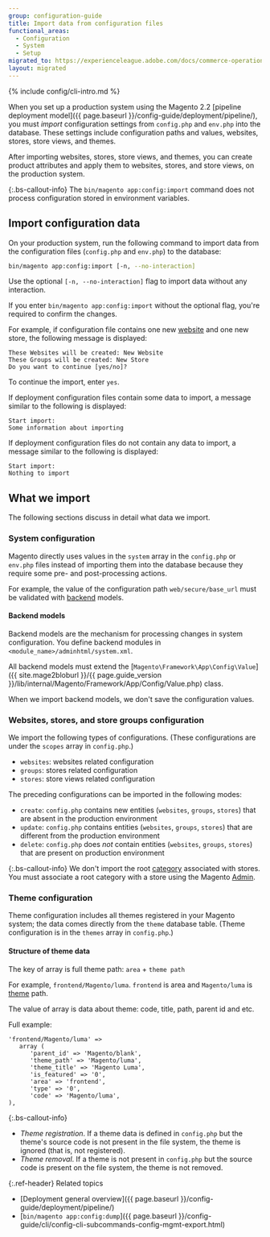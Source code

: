 ```yaml
---
group: configuration-guide
title: Import data from configuration files
functional_areas:
  - Configuration
  - System
  - Setup
migrated_to: https://experienceleague.adobe.com/docs/commerce-operations/configuration-guide/cli/import-configuration.html
layout: migrated
---
```


{% include config/cli-intro.md %}

When you set up a production system using the Magento 2.2 [pipeline deployment model]({{ page.baseurl }}/config-guide/deployment/pipeline/), you must _import_ configuration settings from `config.php` and `env.php` into the database.
These settings include configuration paths and values, websites, stores, store views, and themes.

After importing websites, stores, store views, and themes, you can create product attributes and apply them to websites, stores, and store views, on the production system.

{:.bs-callout-info}
The `bin/magento app:config:import` command does not process configuration stored in environment variables.

## Import configuration data

On your production system, run the following command to import data from the configuration files (`config.php` and `env.php`) to the database:

```bash
bin/magento app:config:import [-n, --no-interaction]
```

Use the optional `[-n, --no-interaction]` flag to import data without any interaction.

If you enter `bin/magento app:config:import` without the optional flag, you're required to confirm the changes.

For example, if configuration file contains one new [website](https://glossary.magento.com/website) and one new store, the following  message is displayed:

```terminal
These Websites will be created: New Website
These Groups will be created: New Store
Do you want to continue [yes/no]?
```

To continue the import, enter `yes`.

If deployment configuration files contain some data to import, a message similar to the following is displayed:

```terminal
Start import:
Some information about importing
```

If deployment configuration files do not contain any data to import, a message similar to the following is displayed:

```terminal
Start import:
Nothing to import
```

## What we import

The following sections discuss in detail what data we import.

### System configuration

Magento directly uses values in the `system` array in the `config.php` or `env.php` files instead of importing them into the database because they require some pre- and post-processing actions.

For example, the value of the configuration path `web/secure/base_url` must be validated with [backend](https://glossary.magento.com/backend) models.

#### Backend models

Backend models are the mechanism for processing changes in system configuration.
You define backend modules in `<module_name>/adminhtml/system.xml`.

All backend models must extend the [`Magento\Framework\App\Config\Value`]({{ site.mage2bloburl }}/{{ page.guide_version }}/lib/internal/Magento/Framework/App/Config/Value.php) class.

When we import backend models, we don't save the configuration values.

### Websites, stores, and store groups configuration

We import the following types of configurations.
(These configurations are under the `scopes` array in `config.php`.)

*  `websites`: websites related configuration
*  `groups`: stores related configuration
*  `stores`: store views related configuration

The preceding configurations can be imported in the following modes:

*  `create`: `config.php` contains new entities (`websites`, `groups`, `stores`) that are absent in the production environment
*  `update`: `config.php` contains entities (`websites`, `groups`, `stores`) that are different from the production environment
*  `delete`: `config.php` does _not_ contain entities (`websites`, `groups`, `stores`) that are present on production environment

{:.bs-callout-info}
We don't import the root [category](https://glossary.magento.com/category) associated with stores. You must associate a root category with a store using the Magento [Admin](https://glossary.magento.com/admin).

### Theme configuration

Theme configuration includes all themes registered in your Magento system; the data comes directly from the `theme` database table.
(Theme configuration is in the `themes` array in `config.php`.)

#### Structure of theme data

The key of array is full theme path: `area` + `theme path`

For example, `frontend/Magento/luma`.
`frontend` is area and `Magento/luma` is [theme](https://glossary.magento.com/theme) path.

The value of array is data about theme: code, title, path, parent id and etc.

Full example:

```php?start_inline=1
'frontend/Magento/luma' =>
   array (
      'parent_id' => 'Magento/blank',
      'theme_path' => 'Magento/luma',
      'theme_title' => 'Magento Luma',
      'is_featured' => '0',
      'area' => 'frontend',
      'type' => '0',
      'code' => 'Magento/luma',
),
```

{:.bs-callout-info}

*  _Theme registration_. If a theme data is defined in `config.php` but the theme's source code is  not present in the file system, the theme is ignored (that is, not registered).
*  _Theme removal_. If a theme is not present in `config.php` but the source code is present on the file system, the theme is not removed.

{:.ref-header}
Related topics

*  [Deployment general overview]({{ page.baseurl }}/config-guide/deployment/pipeline/)
*  [`bin/magento app:config:dump`]({{ page.baseurl }}/config-guide/cli/config-cli-subcommands-config-mgmt-export.html)
